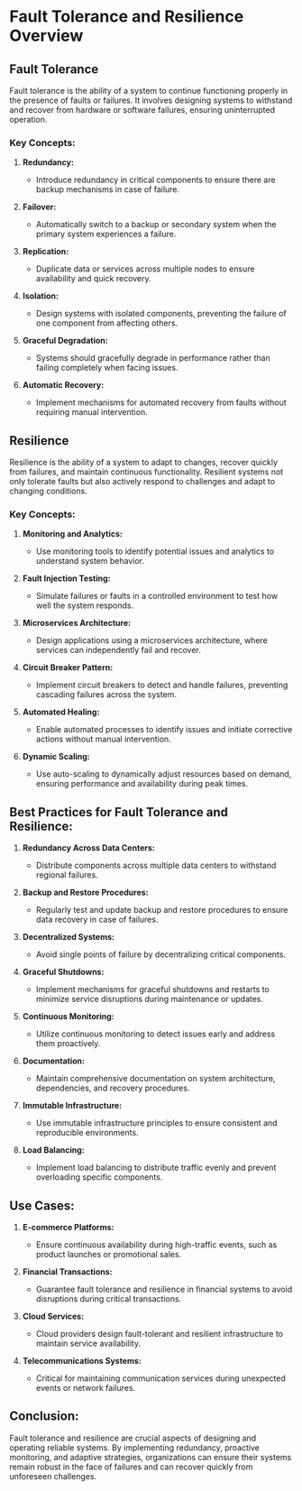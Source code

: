 # Fault Tolerance and Resilience Overview

## Fault Tolerance

Fault tolerance is the ability of a system to continue functioning properly in the presence of faults or failures. It involves designing systems to withstand and recover from hardware or software failures, ensuring uninterrupted operation.

### Key Concepts:

1. **Redundancy:**
   - Introduce redundancy in critical components to ensure there are backup mechanisms in case of failure.

2. **Failover:**
   - Automatically switch to a backup or secondary system when the primary system experiences a failure.

3. **Replication:**
   - Duplicate data or services across multiple nodes to ensure availability and quick recovery.

4. **Isolation:**
   - Design systems with isolated components, preventing the failure of one component from affecting others.

5. **Graceful Degradation:**
   - Systems should gracefully degrade in performance rather than failing completely when facing issues.

6. **Automatic Recovery:**
   - Implement mechanisms for automated recovery from faults without requiring manual intervention.

## Resilience

Resilience is the ability of a system to adapt to changes, recover quickly from failures, and maintain continuous functionality. Resilient systems not only tolerate faults but also actively respond to challenges and adapt to changing conditions.

### Key Concepts:

1. **Monitoring and Analytics:**
   - Use monitoring tools to identify potential issues and analytics to understand system behavior.

2. **Fault Injection Testing:**
   - Simulate failures or faults in a controlled environment to test how well the system responds.

3. **Microservices Architecture:**
   - Design applications using a microservices architecture, where services can independently fail and recover.

4. **Circuit Breaker Pattern:**
   - Implement circuit breakers to detect and handle failures, preventing cascading failures across the system.

5. **Automated Healing:**
   - Enable automated processes to identify issues and initiate corrective actions without manual intervention.

6. **Dynamic Scaling:**
   - Use auto-scaling to dynamically adjust resources based on demand, ensuring performance and availability during peak times.

## Best Practices for Fault Tolerance and Resilience:

1. **Redundancy Across Data Centers:**
   - Distribute components across multiple data centers to withstand regional failures.

2. **Backup and Restore Procedures:**
   - Regularly test and update backup and restore procedures to ensure data recovery in case of failures.

3. **Decentralized Systems:**
   - Avoid single points of failure by decentralizing critical components.

4. **Graceful Shutdowns:**
   - Implement mechanisms for graceful shutdowns and restarts to minimize service disruptions during maintenance or updates.

5. **Continuous Monitoring:**
   - Utilize continuous monitoring to detect issues early and address them proactively.

6. **Documentation:**
   - Maintain comprehensive documentation on system architecture, dependencies, and recovery procedures.

7. **Immutable Infrastructure:**
   - Use immutable infrastructure principles to ensure consistent and reproducible environments.

8. **Load Balancing:**
   - Implement load balancing to distribute traffic evenly and prevent overloading specific components.

## Use Cases:

1. **E-commerce Platforms:**
   - Ensure continuous availability during high-traffic events, such as product launches or promotional sales.

2. **Financial Transactions:**
   - Guarantee fault tolerance and resilience in financial systems to avoid disruptions during critical transactions.

3. **Cloud Services:**
   - Cloud providers design fault-tolerant and resilient infrastructure to maintain service availability.

4. **Telecommunications Systems:**
   - Critical for maintaining communication services during unexpected events or network failures.

## Conclusion:

Fault tolerance and resilience are crucial aspects of designing and operating reliable systems. By implementing redundancy, proactive monitoring, and adaptive strategies, organizations can ensure their systems remain robust in the face of failures and can recover quickly from unforeseen challenges.
